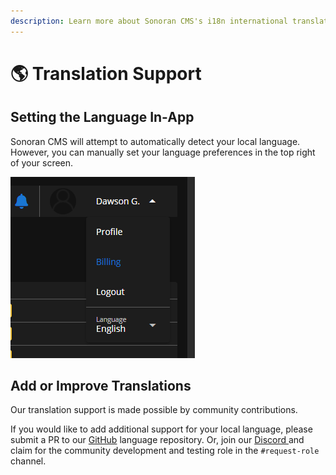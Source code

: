 ```yaml
---
description: Learn more about Sonoran CMS's i18n international translation support.
---
```


# 🌎 Translation Support

## Setting the Language In-App

Sonoran CMS will attempt to automatically detect your local language. However, you can manually set your language preferences in the top right of your screen.

![Sonoran CMS - Language Selector](<../.gitbook/assets/image (16) (1).png>)

## Add or Improve Translations

Our translation support is made possible by community contributions.

If you would like to add additional support for your local language, please submit a PR to our [GitHub](https://github.com/Sonoran-Software/sonorancms\_translations) language repository. Or, join our [Discord ](http://discord.sonorancad.com/)and claim for the community development and testing role in the `#request-role` channel.
